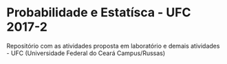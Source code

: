 # Probabilidade e Estatísca - UFC 2017-2
Repositório com as atividades proposta em laboratório e demais atividades - UFC (Universidade Federal do Ceará Campus/Russas)
